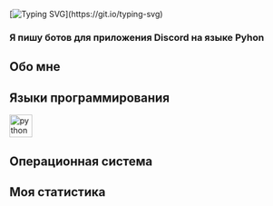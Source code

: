 [![Typing SVG](https://readme-typing-svg.herokuapp.com?color=%e292ee&lines=Привет!+Меня+зовут+Гриша+или+Kybik!)](https://git.io/typing-svg)

### Я пишу ботов для приложения Discord на языке Pyhon


## Обо мне


## Языки программирования
  <a href="https://www.python.org" target="_blank"> <img src="https://devicons.github.io/devicon/devicon.git/icons/python/python-original.svg" alt="python" width="40" height="40" /> </a>

## Операционная система


## Моя статистика


